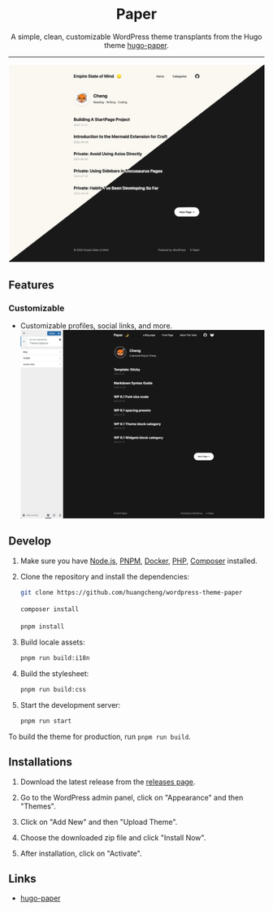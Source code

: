 <div align="center">
<h1>Paper</h1>

A simple, clean, customizable WordPress theme transplants from the Hugo theme [hugo-paper](https://github.com/nanxiaobei/hugo-paper).
</div>

---
<div align="center">

![Paper](screenshot.png)

</div>

## Features

### Customizable
- Customizable profiles, social links, and more.
![Theme Options](doc/theme_options.png)


## Develop
1. Make sure you have [Node.js](https://nodejs.org/), [PNPM](https://pnpm.io/), [Docker](https://www.docker.com/), [PHP](https://www.php.net/), [Composer](https://getcomposer.org/) installed.

2. Clone the repository and install the dependencies:
   ```bash
   git clone https://github.com/huangcheng/wordpress-theme-paper
   
   composer install
   
   pnpm install
    ```
   
3. Build locale assets:
   ```bash
   pnpm run build:i18n
   ```
   
4. Build the stylesheet:
   ```bash
   pnpm run build:css
   ```

5. Start the development server:
   ```bash
   pnpm run start
   ```
   
To build the theme for production, run `pnpm run build`.

## Installations
1. Download the latest release from the [releases page](https://github.com/huangcheng/wordpress-theme-paper/releases).

2. Go to the WordPress admin panel, click on "Appearance" and then "Themes".

3. Click on "Add New" and then "Upload Theme".

4. Choose the downloaded zip file and click "Install Now".

5. After installation, click on "Activate".

## Links
- [hugo-paper](https://github.com/nanxiaobei/hugo-paper)
